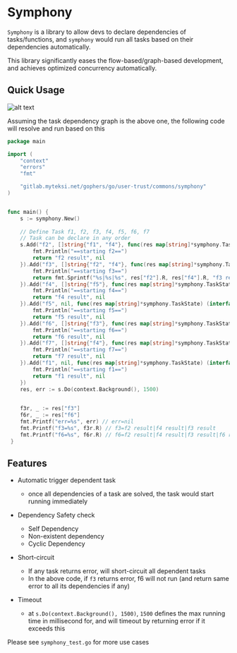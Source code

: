 # Symphony
`Symphony` is a library to allow devs to declare dependencies of tasks/functions, 
and `symphony` would run all tasks based on their dependencies automatically.

This library significantly eases the flow-based/graph-based development, and achieves optimized concurrency automatically.



## Quick Usage
![alt text](https://ibb.co/9GZDMnG)

Assuming the task dependency graph is the above one, 
the following code will resolve and run based on this

```go
package main

import (
	"context"
	"errors"
	"fmt"

	"gitlab.myteksi.net/gophers/go/user-trust/commons/symphony"
)


func main() {
    s := symphony.New()
    
    // Define Task f1, f2, f3, f4, f5, f6, f7
    // Task can be declare in any order
    s.Add("f2", []string{"f1", "f4"}, func(res map[string]*symphony.TaskState) (interface{}, error) {
        fmt.Println("==starting f2==")
        return "f2 result", nil
    }).Add("f3", []string{"f2", "f4"}, func(res map[string]*symphony.TaskState) (interface{}, error) {
        fmt.Println("==starting f3==")
        return fmt.Sprintf("%s|%s|%s", res["f2"].R, res["f4"].R, "f3 result"), nil
    }).Add("f4", []string{"f5"}, func(res map[string]*symphony.TaskState) (interface{}, error) {
        fmt.Println("==starting f4==")
        return "f4 result", nil
    }).Add("f5", nil, func(res map[string]*symphony.TaskState) (interface{}, error) {
        fmt.Println("==starting f5==")
        return "f5 result", nil
    }).Add("f6", []string{"f3"}, func(res map[string]*symphony.TaskState) (interface{}, error) {
        fmt.Println("==starting f6==")
        return "f6 result", nil
    }).Add("f7", []string{"f4"}, func(res map[string]*symphony.TaskState) (interface{}, error) {
        fmt.Println("==starting f7==")
        return "f7 result", nil
    }).Add("f1", nil, func(res map[string]*symphony.TaskState) (interface{}, error) {
        fmt.Println("==starting f1==")
        return "f1 result", nil
    })
    res, err := s.Do(context.Background(), 1500)
    

    f3r, _ := res["f3"]
    f6r, _ := res["f6"]
    fmt.Printf("err=%s", err) // err=nil
    fmt.Printf("f3=%s", f3r.R) // f3=f2 result|f4 result|f3 result
    fmt.Printf("f6=%s", f6r.R) // f6=f2 result|f4 result|f3 result|f6 result
 }
```
## Features
+ Automatic trigger dependent task
  + once all dependencies of a task are solved, the task would start running immediately
  
+ Dependency Safety check
  + Self Dependency
  + Non-existent dependency
  + Cyclic Dependency
  
+ Short-circuit
  + If any task returns error, will short-circuit all dependent tasks
  + In the above code, if `f3` returns error, f6 will not run (and return same error to all its dependencies if any)
  
 + Timeout
   + at `s.Do(context.Background(), 1500)`, `1500` defines the max running time in millisecond for, and will timeout by returning error
   if it exceeds this
   
Please see `symphony_test.go` for more use cases
